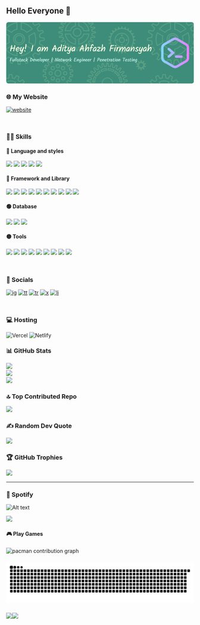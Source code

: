 ## Hello Everyone 👋

![profile](img/header.png)
<br/>

### 🌐 My Website

[![website](https://img.shields.io/badge/aditya%20ahfazh%20firmansyah-3D90D7?style=for-the-badge&logo=aditya&logoColor=white)](https://adityaahfazh.netlify.app)

<br/>

### 👨‍💻 Skills

#### 🔴 Language and styles

![](https://img.shields.io/badge/HTML5-E34F26?style=for-the-badge&logo=html5&logoColor=white) ![](https://img.shields.io/badge/CSS3-1572B6?style=for-the-badge&logo=css3&logoColor=white) ![](https://img.shields.io/badge/JavaScript-323330?style=for-the-badge&logo=javascript&logoColor=F7DF1E) ![](https://img.shields.io/badge/PHP-777BB4?style=for-the-badge&logo=php&logoColor=white) ![](https://img.shields.io/badge/Python-FFD43B?style=for-the-badge&logo=python&logoColor=blue)

#### 🔵 Framework and Library

![](https://img.shields.io/badge/React-20232A?style=for-the-badge&logo=react&logoColor=61DAFB) ![](https://img.shields.io/badge/Express%20js-000000?style=for-the-badge&logo=express&logoColor=white) ![](https://img.shields.io/badge/Node%20js-339933?style=for-the-badge&logo=nodedotjs&logoColor=white) ![](https://img.shields.io/badge/next%20js-000000?style=for-the-badge&logo=nextdotjs&logoColor=white) ![](https://img.shields.io/badge/Flask-000000?style=for-the-badge&logo=flask&logoColor=white) ![](https://img.shields.io/badge/Vite-B73BFE?style=for-the-badge&logo=vite&logoColor=FFD62E) ![](https://img.shields.io/badge/Webpack-8DD6F9?style=for-the-badge&logo=Webpack&logoColor=white) ![](https://img.shields.io/badge/Sass-CC6699?style=for-the-badge&logo=sass&logoColor=white) ![](https://img.shields.io/badge/Tailwind_CSS-38B2AC?style=for-the-badge&logo=tailwind-css&logoColor=white) ![](https://img.shields.io/badge/Bootstrap-563D7C?style=for-the-badge&logo=bootstrap&logoColor=white)

#### 🟢 Database

![](https://img.shields.io/badge/firebase-ffca28?style=for-the-badge&logo=firebase&logoColor=black) ![](https://img.shields.io/badge/MongoDB-4EA94B?style=for-the-badge&logo=mongodb&logoColor=white) ![](https://img.shields.io/badge/MySQL-005C84?style=for-the-badge&logo=mysql&logoColor=white)

#### 🟡 Tools

![](https://img.shields.io/badge/GIT-E44C30?style=for-the-badge&logo=git&logoColor=white) ![](https://img.shields.io/badge/GitHub-100000?style=for-the-badge&logo=github&logoColor=white) ![](https://img.shields.io/badge/VSCode-0078D4?style=for-the-badge&logo=visual%20studio%20code&logoColor=white) ![](https://img.shields.io/badge/Postman-FF6C37?style=for-the-badge&logo=Postman&logoColor=white) ![](https://img.shields.io/badge/Xampp-F37623?style=for-the-badge&logo=xampp&logoColor=white) ![](https://img.shields.io/badge/PyCharm-000000.svg?&style=for-the-badge&logo=PyCharm&logoColor=white) ![](https://img.shields.io/badge/burpsuite-FF6633?style=for-the-badge&logo=burpsuite&logoColor=white) ![](https://img.shields.io/badge/phpmyadmin-6C78AF?style=for-the-badge&logo=phpmyadmin&logoColor=white) ![](https://img.shields.io/badge/mongodb%20compass-4EA94B?style=for-the-badge&logo=aditya&logoColor=white)

<br/>

### 📁 Socials

[![ig](https://img.shields.io/badge/Instagram-E4405F?style=for-the-badge&logo=instagram&logoColor=white)](https://instagram.com/denzuko_743) [![tt](https://img.shields.io/badge/TikTok-000000?style=for-the-badge&logo=tiktok&logoColor=white)](https://tiktok.com/@denzuko743) [![tr](https://img.shields.io/badge/Threads-000000?style=for-the-badge&logo=Threads&logoColor=white)](https://www.threads.net/@denzuko_743) [![x](https://img.shields.io/badge/X-000000?style=for-the-badge&logo=x&logoColor=white)](https://x.com/denzuko_743) [![li](https://img.shields.io/badge/LinkedIn-0077B5?style=for-the-badge&logo=linkedin&logoColor=white)](https://linkedin.com/in/aditya-ahfazh-firmansyah-867753278)

</br>

### 💻 Hosting

![Vercel](https://img.shields.io/badge/Vercel-000000?style=for-the-badge&logo=vercel&logoColor=white) ![Netlify](https://img.shields.io/badge/Netlify-00C7B7?style=for-the-badge&logo=netlify&logoColor=white)

### 📊 GitHub Stats

![](https://github-readme-stats.vercel.app/api?username=Alphby48&theme=tokyonight&hide_border=false&include_all_commits=true&count_private=true)<br/>
![](https://nirzak-streak-stats.vercel.app/?user=Alphby48&theme=tokyonight&hide_border=false)<br/>
![](https://github-readme-stats.vercel.app/api/top-langs/?username=Alphby48&theme=tokyonight&hide_border=false&include_all_commits=true&count_private=true&layout=compact)

### 🔝 Top Contributed Repo

![](https://github-contributor-stats.vercel.app/api?username=Alphby48&limit=5&theme=tokyonight&combine_all_yearly_contributions=true)

### ✍️ Random Dev Quote

![](https://quotes-github-readme.vercel.app/api?type=horizontal&theme=radical)

### 🏆 GitHub Trophies

![](https://github-profile-trophy.vercel.app/?username=Alphby48&theme=dark&no-frame=false&no-bg=true&margin-w=4)

---

### 🎵 Spotify

![Alt text](https://spotify-recently-played-readme.vercel.app/api?user=31nrbdevqrjvw6kgqmfvt5wkjxyy)

[![](https://visitcount.itsvg.in/api?id=Alphby48&icon=0&color=1)](https://visitcount.itsvg.in)

<!-- Proudly created with GPRM ( https://gprm.itsvg.in ) -->

<h4 align="left">🎮 Play Games</h4>

###

<picture>
  <source media="(prefers-color-scheme: dark)" srcset="https://raw.githubusercontent.com/Alphby48/Alphby48/output/pacman-contribution-graph-dark.svg">
  <source media="(prefers-color-scheme: light)" srcset="https://raw.githubusercontent.com/Alphby48/Alphby48/output/pacman-contribution-graph.svg">
  <img alt="pacman contribution graph" src="https://raw.githubusercontent.com/Alphby48/Alphby48/output/pacman-contribution-graph.svg">
</picture>

###

<img src="https://raw.githubusercontent.com/Alphby48/Alphby48/output/snake.svg" alt="Snake animation" />

###

<img align="left" height="150" src="https://media3.giphy.com/media/v1.Y2lkPTc5MGI3NjExcmlic2c3dzUwZngxYWM4YWNmMDhnN2JweDN3bzF1amJuMWJsMGEzZSZlcD12MV9pbnRlcm5hbF9naWZfYnlfaWQmY3Q9Zw/OLPQ6z2hlHmwFc4Hso/giphy.gif"  />

###

<img align="left" height="150" src="https://media0.giphy.com/media/v1.Y2lkPTc5MGI3NjExNnQxMGZkZ2gwamxsYzU2cDR2bmtzMzNqbHY3aHo4MjM1NmJpbWh3ZSZlcD12MV9pbnRlcm5hbF9naWZfYnlfaWQmY3Q9Zw/qgQUggAC3Pfv687qPC/giphy.gif"  />

###

###
